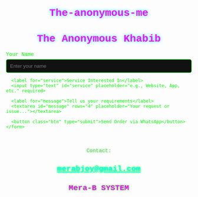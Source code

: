 # The-anonymous-me

<!DOCTYPE html>
<html lang="en">
<head>
  <meta charset="UTF-8" />
  <meta name="viewport" content="width=device-width, initial-scale=1.0"/>
  <title>The Anonymous Khabib</title>
  <style>
    body {
      margin: 0;
      font-family: 'Courier New', monospace;
      background: url('https://files.catbox.moe/lmo594.jpg') no-repeat center center fixed;
      background-size: cover;
      color: #0f0;
    }

    .container {
      max-width: 600px;
      margin: 100px auto;
      background: rgba(0, 0, 0, 0.8);
      padding: 30px;
      border-radius: 15px;
      box-shadow: 0 0 10px #0f0;
    }

    h1 {
      text-align: center;
      font-size: 28px;
      color: #ff00ff;
      text-shadow: 0 0 8px #00ffff;
    }

    label {
      display: block;
      margin-top: 15px;
    }

    input, textarea {
      width: 100%;
      padding: 10px;
      margin-top: 5px;
      background: #111;
      color: #0f0;
      border: 1px solid #0f0;
      border-radius: 5px;
    }

    .btn {
      display: block;
      width: 100%;
      margin-top: 20px;
      padding: 10px;
      background: #00ff00;
      color: black;
      font-weight: bold;
      border: none;
      border-radius: 5px;
      text-align: center;
      text-decoration: none;
    }

    footer {
      text-align: center;
      margin-top: 50px;
      color: #aaa;
      font-size: 14px;
      text-shadow: 0 0 5px #0f0;
    }

    .footer-title {
      color: #f0f;
      font-weight: bold;
    }

  </style>
</head>
<body>
  <div class="container">
    <h1>The Anonymous Khabib</h1>
    <form action="https://wa.me/254748950572" target="_blank">
      <label for="name">Your Name</label>
      <input type="text" id="name" placeholder="Enter your name" required>

      <label for="service">Service Interested In</label>
      <input type="text" id="service" placeholder="e.g., Website, App, etc." required>

      <label for="message">Tell us your requirements</label>
      <textarea id="message" rows="4" placeholder="Your request or issue..."></textarea>

      <button class="btn" type="submit">Send Order via WhatsApp</button>
    </form>
  </div>

  <footer>
    Contact: <h2><a href="mailto:merabjoy@gmail.com" style="color: #0ff;">merabjoy@gmail.com</a><br/></h2>
    <h2><span class="footer-title">Mera-B SYSTEM</span></h2>
  </footer>
</body>
</html>
